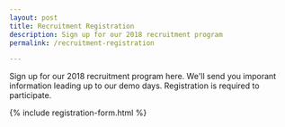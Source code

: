 ```yaml
---
layout: post
title: Recruitment Registration
description: Sign up for our 2018 recruitment program
permalink: /recruitment-registration

---
```

<p>Sign up for our 2018 recruitment program here. We'll send you imporant information leading up to our demo days. Registration is required to participate.</p>
{% include registration-form.html %}
